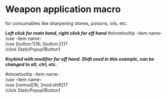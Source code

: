 # Weapon application macro
for consumables like sharpening stones, poisons, oils, etc.

***Left click for main hand, right click for off hand***
#showtooltip -item name-<br>
/use -item name-<br>
/use [button:1]16; [button:2]17<br>
/click StaticPopup1Button1<br>


***Keybind with modifier for off hand. Shift used in this example, can be changed to alt, ctrl, etc.***

#showtooltip -item name-<br>
/use -item name-<br>
/use [nomod]16; [mod:shift]17<br>
/click StaticPopup1Button1<br>
